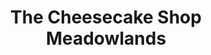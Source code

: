 ---
title: "The Cheesecake Shop Meadowlands"
url: /auckland/the-cheesecake-shop-meadowlands/
shop: bakery
---